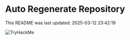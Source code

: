 # Auto Regenerate Repository

This README was last updated: 2025-03-12 23:42:19

 ![TryHackMe](https://tryhackme.com/badge/533634)
